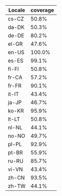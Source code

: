 ﻿| Locale | coverage |
| ------ | -------- |
| cs-CZ | 50.8% |
| da-DK | 50.3% |
| de-DE | 80.2% |
| el-GR | 47.6% |
| en-US | 100.0% |
| es-ES | 99.1% |
| fi-FI | 50.8% |
| fr-CA | 57.2% |
| fr-FR | 90.1% |
| it-IT | 43.4% |
| ja-JP | 46.7% |
| ko-KR | 95.9% |
| lt-LT | 50.8% |
| nl-NL | 44.1% |
| no-NO | 49.7% |
| pl-PL | 92.9% |
| pt-BR | 55.9% |
| ru-RU | 85.7% |
| vi-VN | 43.4% |
| zh-CN | 93.5% |
| zh-TW | 44.1% |
